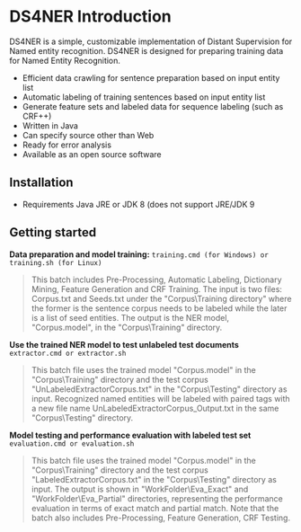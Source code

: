 # DS4NER Introduction

DS4NER is a simple, customizable implementation of Distant Supervision for Named entity recognition. DS4NER is designed for preparing training data for Named Entity Recognition.
    
* Efficient data crawling for sentence preparation based on input entity list
* Automatic labeling of training sentences based on input entity list
* Generate feature sets and labeled data for sequence labeling (such as CRF++)
* Written in Java
* Can specify source other than Web
* Ready for error analysis
* Available as an open source software


## Installation
* Requirements Java JRE or JDK 8 (does not support JRE/JDK 9


## Getting started
**Data preparation and model training:**
`training.cmd (for Windows) or training.sh (for Linux)`
> This batch includes Pre-Processing, Automatic Labeling, Dictionary Mining, Feature Generation and CRF Training.
> The input is two files: Corpus.txt and Seeds.txt under the "Corpus\Training directory" where the former is the sentence corpus needs to be labeled while the later is a list of seed entities.
> The output is the NER model, "Corpus.model", in the "Corpus\Training" directory.


**Use the trained NER model to test unlabeled test documents**
`extractor.cmd or extractor.sh`
> This batch file uses the trained model "Corpus.model" in the "Corpus\Training" directory and the test corpus "UnLabeledExtractorCorpus.txt" in the "Corpus\Testing" directory as input. Recognized named entities will be labeled with paired <NE></NE> tags with a new file name UnLabeledExtractorCorpus_Output.txt in the same "Corpus\Testing" directory.

**Model testing and performance evaluation with labeled test set**
`evaluation.cmd or evaluation.sh`

> This batch file uses the trained model "Corpus.model" in the "Corpus\Training" directory and the test corpus "LabeledExtractorCorpus.txt" in the "Corpus\Testing" directory as input. The output is shown in "WorkFolder\Eva_Exact" and "WorkFolder\Eva_Partial" directories, representing the performance evaluation in terms of exact match and partial match. Note that the batch also includes Pre-Processing, Feature Generation, CRF Testing.